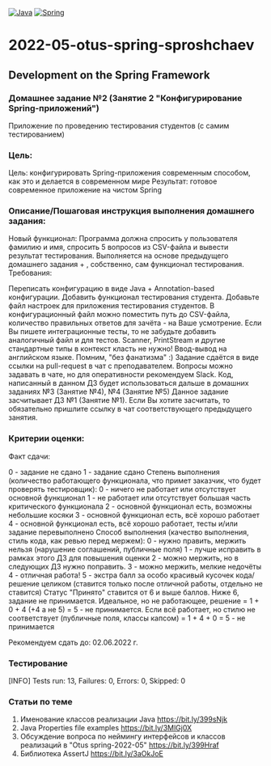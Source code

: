 [![Java](https://img.shields.io/badge/Java-E43222??style=for-the-badge&logo=java&logoColor=FFFFFF)](https://java.com/)
[![Spring](https://img.shields.io/badge/Spring-FFFFFF??style=for-the-badge&logo=Spring)](https://spring.io/)

# 2022-05-otus-spring-sproshchaev
Development on the Spring Framework
-----------------------------------
### Домашнее задание №2 (Занятие 2 "Конфигурирование Spring-приложений")
Приложение по проведению тестирования студентов (с самим тестированием)

### Цель:
Цель: конфигурировать Spring-приложения современным способом, как это и делается в современном мире
Результат: готовое современное приложение на чистом Spring

### Описание/Пошаговая инструкция выполнения домашнего задания:
Новый функционал:
Программа должна спросить у пользователя фамилию и имя, спросить 5 вопросов из CSV-файла и вывести результат тестирования.
Выполняется на основе предыдущего домашнего задания + , собственно, сам функционал тестирования.
Требования:

Переписать конфигурацию в виде Java + Annotation-based конфигурации.
Добавить функционал тестирования студента.
Добавьте файл настроек для приложения тестирования студентов.
В конфигурационный файл можно поместить путь до CSV-файла, количество правильных ответов для зачёта - на Ваше усмотрение.
Если Вы пишете интеграционные тесты, то не забудьте добавить аналогичный файл и для тестов.
Scanner, PrintStream и другие стандартные типы в контекст класть не нужно!
Ввод-вывод на английском языке.
Помним, "без фанатизма" :) Задание сдаётся в виде ссылки на pull-request в чат с преподавателем. Вопросы можно задавать 
в чате, но для оперативности рекомендуем Slack. Код, написанный в данном ДЗ будет использоваться дальше в домашних 
заданиях №3 (Занятие №4), №4 (Занятие №5) Данное задание засчитывает ДЗ №1 (Занятие №1). 
Если Вы хотите засчитать, то обязательно пришлите ссылку в чат соответствующего предыдущего занятия.

### Критерии оценки:
Факт сдачи:

0 - задание не сдано
1 - задание сдано Степень выполнения (количество работающего функционала, что примет заказчик, что будет проверять тестировщик):
0 - ничего не работает или отсутствует основной функционал
1 - не работает или отсутствует большая часть критического функционала
2 - основной функционал есть, возможны небольшие косяки
3 - основной функционал есть, всё хорошо работает
4 - основной функционал есть, всё хорошо работает, тесты и/или задание перевыполнено Способ выполнения (качество выполнения, 
стиль кода, как ревью перед мержем):
  0 - нужно править, мержить нельзя (нарушение соглашений, публичные поля)
  1 - лучше исправить в рамках этого ДЗ для повышения оценки
  2 - можно мержить, но в следующих ДЗ нужно поправить.
  3 - можно мержить, мелкие недочёты
  4 - отличная работа!
  5 - экстра балл за особо красивый кусочек кода/решение целиком (ставится только после отличной работы, отдельно не ставится) 
Статус "Принято" ставится от 6 и выше баллов. Ниже 6, задание не принимается. Идеальное, но не работающее, 
решение = 1 + 0 + 4 (+4 а не 5) = 5 - не принимается. Если всё работает, 
но стилю не соответствует (публичные поля, классы капсом) = 1 + 4 + 0 = 5 - не принимается

Рекомендуем сдать до: 02.06.2022 г.

### Тестирование

[INFO] Tests run: 13, Failures: 0, Errors: 0, Skipped: 0

### Статьи по теме
1. Именование классов реализации Java https://bit.ly/399sNjk 
2. Java Properties file examples https://bit.ly/3MlGj0X
3. Обсуждение вопроса по неймингу интерфейсов и классов реализаций в "Otus spring-2022-05" https://bit.ly/399Hraf
4. Библиотека AssertJ https://bit.ly/3aOkJoE

